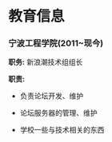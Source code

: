 # 教育信息

### 宁波工程学院(2011~现今)

**职务:** 新浪潮技术组组长

**职责:**

* 负责论坛开发、维护

* 论坛服务器的管理、维护

* 学校一些与技术相关的东西




